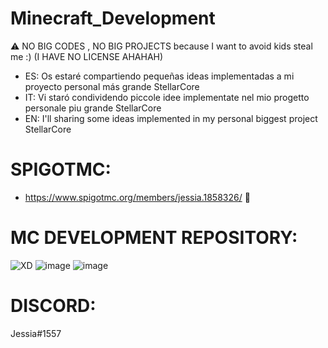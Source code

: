 # Minecraft_Development

⚠ NO BIG CODES , NO BIG PROJECTS because I want to avoid kids steal me :) (I HAVE NO LICENSE AHAHAH)

- ES: Os estaré compartiendo pequeñas ideas implementadas a mi proyecto personal más grande StellarCore
- IT: Vi staró condividendo piccole idee implementate nel mio progetto personale piu grande StellarCore
- EN: I'll sharing some ideas implemented in my personal biggest project StellarCore

# SPIGOTMC:
- https://www.spigotmc.org/members/jessia.1858326/ 💓

# MC DEVELOPMENT REPOSITORY:
![XD](https://github.com/Lewysan/Minecraft_Development/assets/70720366/abef76da-3105-4b83-9673-03b4d454e630)
![image](https://github.com/Lewysan/Minecraft_Development/assets/70720366/410915c9-3ea5-4695-becd-94555cc6b5ac)
![image](https://github.com/Lewysan/Minecraft_Development/assets/70720366/0336fe7b-415e-4b9b-87de-485976fa7a3d)

# DISCORD:
Jessia#1557
